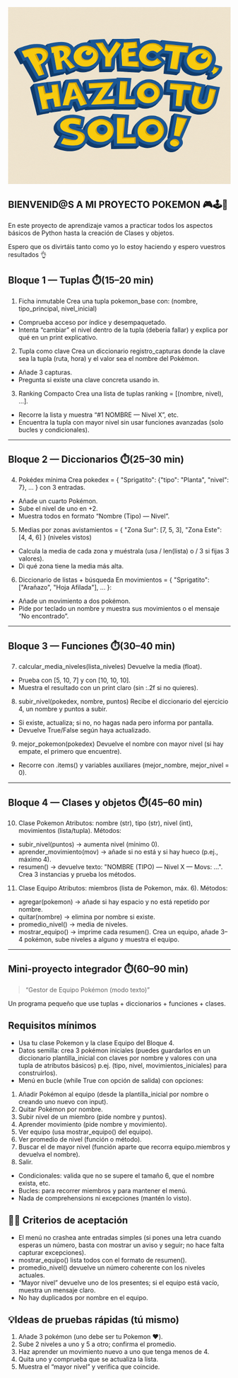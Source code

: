 <p align="center">
  <img src="banner.png" alt="HueteDevs banner" width="800" height="400" />
</p>

## BIENVENID@S A MI PROYECTO POKEMON 🎮🕹️👾

En este proyecto de aprendizaje vamos a practicar todos los aspectos básicos de Python
hasta la creación de Clases y objetos.

Espero que os divirtáis tanto como yo lo estoy haciendo y espero vuestros resultados 👌

## Bloque 1 — Tuplas ⏱️(15–20 min)

1.	Ficha inmutable
Crea una tupla pokemon_base con: (nombre, tipo_principal, nivel_inicial)
*	Comprueba acceso por índice y desempaquetado.
*	Intenta “cambiar” el nivel dentro de la tupla (debería fallar) y explica por qué en un print explicativo.
2.	Tupla como clave
Crea un diccionario registro_capturas donde la clave sea la tupla (ruta, hora) y el valor sea el nombre del Pokémon.
*	Añade 3 capturas.
*	Pregunta si existe una clave concreta usando in.
3.	Ranking Compacto
Crea una lista de tuplas ranking = [(nombre, nivel), ...].
* Recorre la lista y muestra “#1 NOMBRE — Nivel X”, etc.
*	Encuentra la tupla con mayor nivel sin usar funciones avanzadas (solo bucles y condicionales).
________________________________________

## Bloque 2 — Diccionarios ⏱️(25–30 min)

4.	Pokédex mínima
Crea pokedex = { "Sprigatito": {"tipo": "Planta", "nivel": 7}, ... } con 3 entradas.
*	Añade un cuarto Pokémon.
*	Sube el nivel de uno en +2.
*	Muestra todos en formato “Nombre (Tipo) — Nivel”.
5.	Medias por zonas
avistamientos = { "Zona Sur": [7, 5, 3], "Zona Este": [4, 4, 6] } (niveles vistos)
*	Calcula la media de cada zona y muéstrala (usa / len(lista) o / 3 si fijas 3 valores).
*	Di qué zona tiene la media más alta.
6.	Diccionario de listas + búsqueda
En movimientos = { "Sprigatito": ["Arañazo", "Hoja Afilada"], ... }:
*	Añade un movimiento a dos pokémon.
*	Pide por teclado un nombre y muestra sus movimientos o el mensaje “No encontrado”.
________________________________________

## Bloque 3 — Funciones ⏱️(30–40 min)

7.	calcular_media_niveles(lista_niveles)
Devuelve la media (float).
*	Prueba con [5, 10, 7] y con [10, 10, 10].
*	Muestra el resultado con un print claro (sin :.2f si no quieres).
8.	subir_nivel(pokedex, nombre, puntos)
Recibe el diccionario del ejercicio 4, un nombre y puntos a subir.
*	Si existe, actualiza; si no, no hagas nada pero informa por pantalla.
*	Devuelve True/False según haya actualizado.
9.	mejor_pokemon(pokedex)
Devuelve el nombre con mayor nivel (si hay empate, el primero que encuentre).
*	Recorre con .items() y variables auxiliares (mejor_nombre, mejor_nivel = 0).
________________________________________

## Bloque 4 — Clases y objetos ⏱️(45–60 min)

10.	Clase Pokemon
Atributos: nombre (str), tipo (str), nivel (int), movimientos (lista/tupla).
Métodos:
*	subir_nivel(puntos) → aumenta nivel (mínimo 0).
*	aprender_movimiento(mov) → añade si no está y si hay hueco (p.ej., máximo 4).
*	resumen() → devuelve texto: "NOMBRE (TIPO) — Nivel X — Movs: ...".
Crea 3 instancias y prueba los métodos.
11.	Clase Equipo
Atributos: miembros (lista de Pokemon, máx. 6).
Métodos:
*	agregar(pokemon) → añade si hay espacio y no está repetido por nombre.
*	quitar(nombre) → elimina por nombre si existe.
*	promedio_nivel() → media de niveles.
*	mostrar_equipo() → imprime cada resumen().
Crea un equipo, añade 3–4 pokémon, sube niveles a alguno y muestra el equipo.
________________________________________

## Mini-proyecto integrador ⏱️(60–90 min)

> “Gestor de Equipo Pokémon (modo texto)”

Un programa pequeño que use tuplas + diccionarios + funciones + clases.
## Requisitos mínimos
*	Usa tu clase Pokemon y la clase Equipo del Bloque 4.
*	Datos semilla: crea 3 pokémon iniciales (puedes guardarlos en un diccionario plantilla_inicial con claves por nombre y valores con una tupla de atributos básicos)
  p.ej. (tipo, nivel, movimientos_iniciales) para construirlos).
*	Menú en bucle (while True con opción de salida) con opciones:
1.	Añadir Pokémon al equipo (desde la plantilla_inicial por nombre o creando uno nuevo con input).
2.	Quitar Pokémon por nombre.
3.	Subir nivel de un miembro (pide nombre y puntos).
4.	Aprender movimiento (pide nombre y movimiento).
5.	Ver equipo (usa mostrar_equipo() del equipo).
6.	Ver promedio de nivel (función o método).
7.	Buscar el de mayor nivel (función aparte que recorra equipo.miembros y devuelva el nombre).
8.	Salir.
*	Condicionales: valida que no se supere el tamaño 6, que el nombre exista, etc.
*	Bucles: para recorrer miembros y para mantener el menú.
*	Nada de comprehensions ni excepciones (mantén lo visto).

## 👍🏻 Criterios de aceptación
*	El menú no crashea ante entradas simples (si pones una letra cuando esperas un número, basta con mostrar un aviso y seguir; no hace falta capturar excepciones).
*	mostrar_equipo() lista todos con el formato de resumen().
*	promedio_nivel() devuelve un número coherente con los niveles actuales.
*	“Mayor nivel” devuelve uno de los presentes; si el equipo está vacío, muestra un mensaje claro.
*	No hay duplicados por nombre en el equipo.

## 💡Ideas de pruebas rápidas (tú mismo)
1.	Añade 3 pokémon (uno debe ser tu Pokemon ❤️).
2.	Sube 2 niveles a uno y 5 a otro; confirma el promedio.
3.	Haz aprender un movimiento nuevo a uno que tenga menos de 4.
4.	Quita uno y comprueba que se actualiza la lista.
5.	Muestra el “mayor nivel” y verifica que coincide.
 
